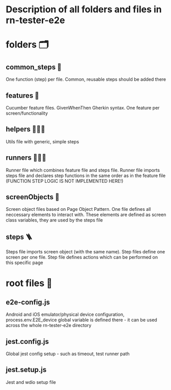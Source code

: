 # Description of all folders and files in rn-tester-e2e

# folders 🗂
## common_steps 📁
One function (step) per file. Common, reusable steps should be added there

## features 🥒
Cucumber feature files. GivenWhenThen Gherkin syntax. One feature per screen/functionality

## helpers 🧑🏻‍🚒
Utils file with generic, simple steps

## runners 🏃🏽‍♀️
Runner file which combines feature file and steps file. Runner file imports steps file and declares step functions in the same order as in the feature file (FUNCTION STEP LOGIC IS NOT IMPLEMENTED HERE!)

## screenObjects 📱
Screen object files based on Page Object Pattern. One file defines all neccessary elements to interact with. These elements are defined as screen class variables, they are used by the steps file

## steps 🪜
Steps file imports screen object (with the same name). Step files define one screen per one file. Step file defines actions which can be performed on this specific page

# root files 📄
## e2e-config.js
Android and iOS emulator/physical device configuration, process.env.E2E_device global variable is defined there - it can be used across the whole rn-tester-e2e directory

## jest.config.js
Global jest config setup - such as timeout, test runner path

## jest.setup.js
Jest and wdio setup file